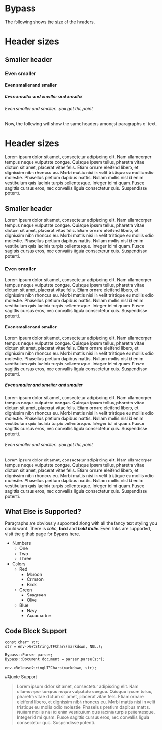 # Bypass

The following shows the size of the headers.

# Header sizes
## Smaller header
### Even smaller
#### Even smaller and smaller
##### Even smaller and smaller and smaller
###### Even smaller and smaller...you get the point

Now, the following will show the same headers amongst paragraphs of text.

# Header sizes

Lorem ipsum dolor sit amet, consectetur adipiscing elit. Nam ullamcorper tempus neque vulputate congue.
Quisque ipsum tellus, pharetra vitae dictum sit amet, placerat vitae felis. Etiam ornare eleifend libero,
et dignissim nibh rhoncus eu. Morbi mattis nisi in velit tristique eu mollis odio molestie.
Phasellus pretium dapibus mattis. Nullam mollis nisl id enim vestibulum quis lacinia turpis pellentesque.
Integer id mi quam. Fusce sagittis cursus eros, nec convallis ligula consectetur quis. Suspendisse potenti.

## Smaller header

Lorem ipsum dolor sit amet, consectetur adipiscing elit. Nam ullamcorper tempus neque vulputate congue.
Quisque ipsum tellus, pharetra vitae dictum sit amet, placerat vitae felis. Etiam ornare eleifend libero,
et dignissim nibh rhoncus eu. Morbi mattis nisi in velit tristique eu mollis odio molestie.
Phasellus pretium dapibus mattis. Nullam mollis nisl id enim vestibulum quis lacinia turpis pellentesque.
Integer id mi quam. Fusce sagittis cursus eros, nec convallis ligula consectetur quis. Suspendisse potenti.

### Even smaller
Lorem ipsum dolor sit amet, consectetur adipiscing elit. Nam ullamcorper tempus neque vulputate congue.
Quisque ipsum tellus, pharetra vitae dictum sit amet, placerat vitae felis. Etiam ornare eleifend libero,
et dignissim nibh rhoncus eu. Morbi mattis nisi in velit tristique eu mollis odio molestie.
Phasellus pretium dapibus mattis. Nullam mollis nisl id enim vestibulum quis lacinia turpis pellentesque.
Integer id mi quam. Fusce sagittis cursus eros, nec convallis ligula consectetur quis. Suspendisse potenti.

#### Even smaller and smaller

Lorem ipsum dolor sit amet, consectetur adipiscing elit. Nam ullamcorper tempus neque vulputate congue.
Quisque ipsum tellus, pharetra vitae dictum sit amet, placerat vitae felis. Etiam ornare eleifend libero,
et dignissim nibh rhoncus eu. Morbi mattis nisi in velit tristique eu mollis odio molestie.
Phasellus pretium dapibus mattis. Nullam mollis nisl id enim vestibulum quis lacinia turpis pellentesque.
Integer id mi quam. Fusce sagittis cursus eros, nec convallis ligula consectetur quis. Suspendisse potenti.

##### Even smaller and smaller and smaller

Lorem ipsum dolor sit amet, consectetur adipiscing elit. Nam ullamcorper tempus neque vulputate congue.
Quisque ipsum tellus, pharetra vitae dictum sit amet, placerat vitae felis. Etiam ornare eleifend libero,
et dignissim nibh rhoncus eu. Morbi mattis nisi in velit tristique eu mollis odio molestie.
Phasellus pretium dapibus mattis. Nullam mollis nisl id enim vestibulum quis lacinia turpis pellentesque.
Integer id mi quam. Fusce sagittis cursus eros, nec convallis ligula consectetur quis. Suspendisse potenti.

###### Even smaller and smaller...you get the point

Lorem ipsum dolor sit amet, consectetur adipiscing elit. Nam ullamcorper tempus neque vulputate congue.
Quisque ipsum tellus, pharetra vitae dictum sit amet, placerat vitae felis. Etiam ornare eleifend libero,
et dignissim nibh rhoncus eu. Morbi mattis nisi in velit tristique eu mollis odio molestie.
Phasellus pretium dapibus mattis. Nullam mollis nisl id enim vestibulum quis lacinia turpis pellentesque.
Integer id mi quam. Fusce sagittis cursus eros, nec convallis ligula consectetur quis. Suspendisse potenti.

## What Else is Supported?

Paragraphs are obviously supported along with all the fancy text styling you could want.
There is *italic*, **bold** and ***bold italic***. Even links are supported, visit the
github page for Bypass [here](https://github.com/Uncodin/bypass).

* Numbers
	* One
	* Two
	* Three
* Colors
	* Red
		* Maroon
		* Crimson
		* Brick
	* Green
		* Seagreen
		* Olive
	* Blue
		* Navy
		* Aquamarine

## Code Block Support

	const char* str;
	str = env->GetStringUTFChars(markdown, NULL);

	Bypass::Parser parser;
	Bypass::Document document = parser.parse(str);

	env->ReleaseStringUTFChars(markdown, str);


#Quote Support
> Lorem ipsum dolor sit amet, consectetur adipiscing elit. Nam ullamcorper tempus neque vulputate congue.
> Quisque ipsum tellus, pharetra vitae dictum sit amet, placerat vitae felis. Etiam ornare eleifend libero,
> et dignissim nibh rhoncus eu. Morbi mattis nisi in velit tristique eu mollis odio molestie.
> Phasellus pretium dapibus mattis. Nullam mollis nisl id enim vestibulum quis lacinia turpis pellentesque.
> Integer id mi quam. Fusce sagittis cursus eros, nec convallis ligula consectetur quis. Suspendisse potenti.

